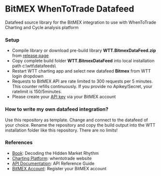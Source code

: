 # BitMEX WhenToTrade Datafeed  
Datafeed source library for the BitMEX integration to use with WhenToTrade Charting and Cycle analysis platform

### Setup
- Compile library or download pre-build library **WTT.BitmexDataFeed.zip** from [release page] 
- Copy complete build folder **WTT.BitmexDataFeed** into local installation path c:\wtt\datafeeds\
- Restart WTT charting app and select new datafeed **Bitmex** from WTT login dropdown
- Requests to BitMEX API are rate limited to 300 requests per 5 minutes. This counter refills continuously. If you provide no Apikey/Secret, your ratelimit is 150/5minutes.
- Please create your [API key] via your BitMEX account 

### How to write my own datafeed integration?
Use this repository as template. Change and connect to the datafeed of your choice. Rename the repository and copy the build output into the WTT installation folder like this repository. There are no limits!


### References
 - [Book]: Decoding the Hidden Market Rhythm
 - [Charting Platform]: whentotrade website
 - [API Documentation]: API Reference Guide
 - [BitMEX Account]: Register your BitMEX account
  
  [Book]: <http://a.co/d/i9YlX4c>
  [Charting Platform]: <https://www.whentotrade.com>
  [API Documentation]: <https://www.bitmex.com/app/apiOverview>
  [API key]: <https://www.bitmex.com/app/apiKeys>
  [BitMEX Account]: <https://www.bitmex.com/register>
  [release page]: <https://github.com/whentotrade/WTT.BitmexDataFeed/releases>
